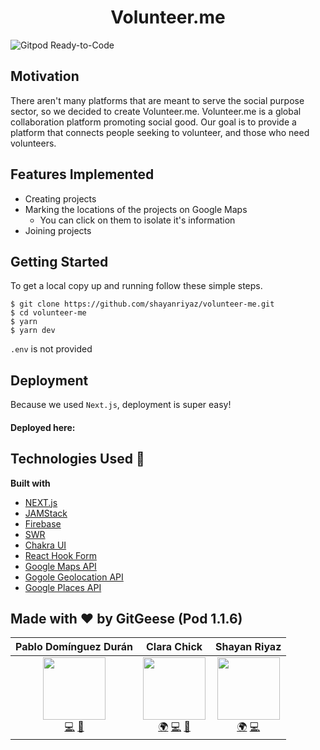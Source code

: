 

# <div align="center">Volunteer.me </div>
![Gitpod Ready-to-Code](https://img.shields.io/badge/Gitpod-ready--to--code-blue?logo=gitpod)


## Motivation
There aren't many platforms that are meant to serve the social purpose sector, so we decided to create Volunteer.me. Volunteer.me is a global collaboration platform promoting social good. Our goal is to provide a platform that connects people seeking to volunteer, and those who need volunteers.



## Features Implemented
- Creating projects
- Marking the locations of the projects on Google Maps
  - You can click on them to isolate it's information
- Joining projects



## Getting Started

To get a local copy up and running follow these simple steps.

```shell
$ git clone https://github.com/shayanriyaz/volunteer-me.git
$ cd volunteer-me
$ yarn
$ yarn dev
```

`.env` is not provided



## Deployment

Because we used `Next.js`, deployment is super easy!

#### Deployed here: 



## Technologies Used :rocket:
<b>Built with</b>
- [NEXT.js](https://nextjs.org/)
- [JAMStack](https://jamstack.org/)
- [Firebase](https://firebase.google.com/)
- [SWR](https://swr.vercel.app/)
- [Chakra UI](https://chakra-ui.com/)
- [React Hook Form](https://react-hook-form.com/)
- [Google Maps API](https://developers.google.com/maps/documentation)
- [Gogole Geolocation API](https://developers.google.com/maps/documentation/geolocation/overview)
- [Google Places API](https://developers.google.com/places/web-service/overview)



## Made with :heart: by GitGeese (Pod 1.1.6)
|                    Pablo Domínguez Durán                     |                         Clara Chick                          |                         Shayan Riyaz                         |
| :----------------------------------------------------------: | :----------------------------------------------------------: | :----------------------------------------------------------: |
| [<img src="https://avatars2.githubusercontent.com/u/10246682?s=460&u=10d50fc5c9b71bfadb3927ebf2325250a520455a&v=4" width="100px;"/>](https://github.com/pablomdd)<br /> [💻](https://github.com/pablomdd) [🤝](https://www.linkedin.com/in/pablodominguezduran/) | [<img src="https://media-exp1.licdn.com/dms/image/C4E03AQE8eYc0h_TPHg/profile-displayphoto-shrink_400_400/0/1601867978161?e=1614211200&v=beta&t=XI_DHB1EgHoKLIndAI7vaup-M25lmVnp1l2fn_M9E04" width="100px;"/>](https://clarachick.me/)<br />[🌍](https://clarachick.me/) [💻](https://github.com/KohinaTheCat) [🤝](https://www.linkedin.com/in/clarachick/) | [<img src="https://avatars1.githubusercontent.com/u/28723598?s=460&u=9444300dccf4ead144b03c7710f0ff4c149e05f8&v=4" width="100px;"/>](https://shayanriyaz.github.io)<br />[🌍](https://shayanriyaz.github.io) [💻](https://github.com/ShayanRiyaz) |
